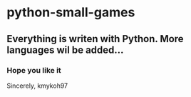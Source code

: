 # python-small-games
## Everything is writen with Python. More languages wil be added...
### Hope you like it

Sincerely,
kmykoh97

